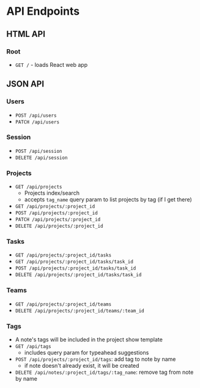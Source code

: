 # API Endpoints

## HTML API

### Root

- `GET /` - loads React web app

## JSON API

### Users

- `POST /api/users`
- `PATCH /api/users`

### Session

- `POST /api/session`
- `DELETE /api/session`

### Projects

- `GET /api/projects`
  - Projects index/search
  - accepts `tag_name` query param to list projects by tag (if I get there)
- `GET /api/projects/:project_id`
- `POST /api/projects/:project_id`
- `PATCH /api/projects/:project_id`
- `DELETE /api/projects/:project_id`

### Tasks
- `GET /api/projects/:project_id/tasks`
- `GET /api/projects/:project_id/tasks/task_id`
- `POST /api/projects/:project_id/tasks/task_id`
- `DELETE /api/projects/:project_id/tasks/task_id`

### Teams
- `GET /api/projects/:project_id/teams`
- `DELETE /api/projects/:project_id/teams/:team_id`

### Tags

- A note's tags will be included in the project show template
- `GET /api/tags`
  - includes query param for typeahead suggestions
- `POST /api/projects/:project_id/tags`: add tag to note by name
  - if note doesn't already exist, it will be created
- `DELETE /api/notes/:project_id/tags/:tag_name`: remove tag from note by
  name
